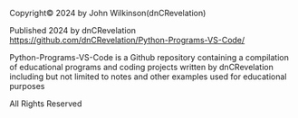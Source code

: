 Copyright© 2024 by John Wilkinson(dnCRevelation) 

Published 2024 by dnCRevelation
https://github.com/dnCRevelation/Python-Programs-VS-Code/

Python-Programs-VS-Code is a Github repository containing a compilation of educational programs and
coding projects written by dnCRevelation including but not limited to notes and other examples used for educational purposes 

All Rights Reserved
